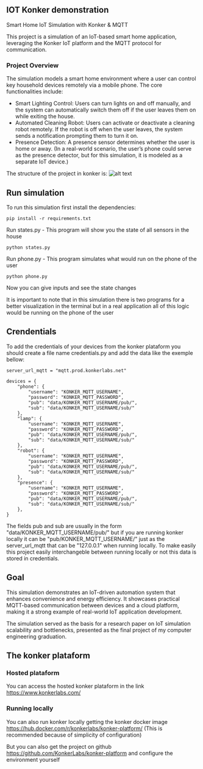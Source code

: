 ## IOT Konker demonstration
Smart Home IoT Simulation with Konker & MQTT

This project is a simulation of an IoT-based smart home application, leveraging the Konker IoT platform and the MQTT protocol for communication.

### Project Overview

The simulation models a smart home environment where a user can control key household devices remotely via a mobile phone. The core functionalities include:

  - Smart Lighting Control: Users can turn lights on and off manually, and the system can automatically switch them off if the user leaves them on while exiting the house.
  - Automated Cleaning Robot: Users can activate or deactivate a cleaning robot remotely. If the robot is off when the user leaves, the system sends a notification prompting them to turn it on.
  - Presence Detection: A presence sensor determines whether the user is home or away. (In a real-world scenario, the user’s phone could serve as the presence detector, but for this simulation, it is modeled as a separate IoT device.)

The structure of the project in konker is:
![alt text](https://github.com/lucasR23/iot-simulation/blob/main/konkerStructure.png?raw=true)

## Run simulation
To run this simulation first install the dependencies:

    pip install -r requirements.txt

Run states.py - This program will show you the state of all sensors in the house

    python states.py

Run phone.py - This program simulates what would run on the phone of the user
    
    python phone.py

Now you can give inputs and see the state changes

It is important to note that in this simulation there is two programs for a better visualization in the terminal but in a real application all of this logic would be running on the phone of the user

## Crendentials
To add the credentials of your devices from the konker plataform you should create a file name credentials.py and add the data like the exemple bellow:

    server_url_mqtt = "mqtt.prod.konkerlabs.net"

    devices = {
        "phone": {
            "username": "KONKER_MQTT_USERNAME",
            "password": "KONKER_MQTT_PASSWORD",
            "pub": "data/KONKER_MQTT_USERNAME/pub/",
            "sub": "data/KONKER_MQTT_USERNAME/sub/"
        },
        "lamp": {
            "username": "KONKER_MQTT_USERNAME",
            "password": "KONKER_MQTT_PASSWORD",
            "pub": "data/KONKER_MQTT_USERNAME/pub/",
            "sub": "data/KONKER_MQTT_USERNAME/sub/"
        },
        "robot": {
            "username": "KONKER_MQTT_USERNAME",
            "password": "KONKER_MQTT_PASSWORD",
            "pub": "data/KONKER_MQTT_USERNAME/pub/",
            "sub": "data/KONKER_MQTT_USERNAME/sub/"
        },
        "presence": {
            "username": "KONKER_MQTT_USERNAME",
            "password": "KONKER_MQTT_PASSWORD",
            "pub": "data/KONKER_MQTT_USERNAME/pub/",
            "sub": "data/KONKER_MQTT_USERNAME/sub/"
        },
    }

The fields pub and sub are usually in the form "data/KONKER_MQTT_USERNAME/pub/" but if you are running konker locally it can be "pub/KONKER_MQTT_USERNAME/" just as the server_url_mqtt that can be "127.0.0.1" when running locally. To make easily this project easily interchangeble between running locally or not this data is stored in credentials.

## Goal
This simulation demonstrates an IoT-driven automation system that enhances convenience and energy efficiency. It showcases practical MQTT-based communication between devices and a cloud platform, making it a strong example of real-world IoT application development.

The simulation served as the basis for a research paper on IoT simulation scalability and bottlenecks, presented as the final project of my computer engineering graduation.

## The konker plataform
### Hosted plataform
You can access the hosted konker plataform in the link https://www.konkerlabs.com/ 

### Running locally
You can also run konker locally getting the konker docker image https://hub.docker.com/r/konkerlabs/konker-platform/ (This is recommended because of simplicity of configuration)

But you can also get the project on github https://github.com/KonkerLabs/konker-platform and configure the environment yourself
